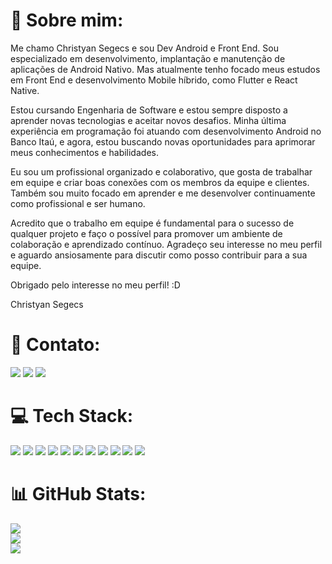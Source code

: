 # 💫 Sobre mim:

Me chamo Christyan Segecs e sou Dev Android e Front End. Sou especializado em desenvolvimento, implantação e manutenção de aplicações de Android Nativo. Mas atualmente tenho focado meus estudos em Front End e desenvolvimento Mobile híbrido, como Flutter e React Native.

 Estou cursando Engenharia de Software e estou sempre disposto a aprender novas tecnologias e aceitar novos desafios. Minha última experiência em programação foi atuando com desenvolvimento Android no Banco Itaú, e agora, estou buscando novas oportunidades para aprimorar meus conhecimentos e habilidades.

 Eu sou um profissional organizado e colaborativo, que gosta de trabalhar em equipe e criar boas conexões com os membros da equipe e clientes. Também sou muito focado em aprender e me desenvolver continuamente como profissional e ser humano.

 Acredito que o trabalho em equipe é fundamental para o sucesso de qualquer projeto e faço o possível para promover um ambiente de colaboração e aprendizado contínuo. Agradeço seu interesse no meu perfil e aguardo ansiosamente para discutir como posso contribuir para a sua equipe.

Obrigado pelo interesse no meu perfil! :D

Christyan Segecs

# 📧 Contato:

<a href="mailto:christyansegecs@hotmail.com"><img src="https://img.shields.io/badge/Gmail-D14836?style=for-the-badge&logo=gmail&logoColor=white"/><a/>
<a href="https://www.linkedin.com/in/christyan-segecs-359894115/"><img src="https://img.shields.io/badge/LinkedIn-0077B5?style=for-the-badge&logo=linkedin&logoColor=white"/><a/>
<a href="https://wa.me/+5513997254841"><img src="https://img.shields.io/badge/WhatsApp-25D366?style=for-the-badge&logo=whatsapp&logoColor=white"/><a/>

# 💻 Tech Stack:

<img src="https://img.shields.io/badge/Android-3DDC84?style=for-the-badge&logo=android&logoColor=white"/> <img src="https://img.shields.io/badge/Kotlin-0095D5?&style=for-the-badge&logo=kotlin&logoColor=white"/>
<img src="https://img.shields.io/badge/Android_Studio-3DDC84?style=for-the-badge&logo=android-studio&logoColor=white"/>
<img src="https://img.shields.io/badge/GitHub-100000?style=for-the-badge&logo=github&logoColor=white"/>
<img src="https://img.shields.io/badge/Git-E34F26?style=for-the-badge&logo=git&logoColor=white"/>
<img src="https://img.shields.io/badge/Firebase-F29D0C?style=for-the-badge&logo=firebase&logoColor=white"/>
<img src="https://img.shields.io/badge/Java-ED8B00?style=for-the-badge&logo=java&logoColor=white"/>
<img src="https://img.shields.io/badge/JavaScript-F7DF1E?style=for-the-badge&logo=javascript&logoColor=black"/>
<img src="https://img.shields.io/badge/HTML-239120?style=for-the-badge&logo=html5&logoColor=white"/>
<img src="https://img.shields.io/badge/Flutter-02569B?style=for-the-badge&logo=flutter&logoColor=white"/>
<img src="https://img.shields.io/badge/Swift-FA7343?style=for-the-badge&logo=swift&logoColor=white"/>

# 📊 GitHub Stats:
![](https://github-readme-stats.vercel.app/api?username=christyansegecs&hide_border=false&include_all_commits=true&count_private=true)<br/>
![](https://github-readme-streak-stats.herokuapp.com/?user=christyansegecs&theme=default&hide_border=false)<br/>
![](https://github-readme-stats.vercel.app/api/top-langs/?username=christyansegecs&theme=default&hide_border=false&include_all_commits=true&count_private=true&layout=compact)
